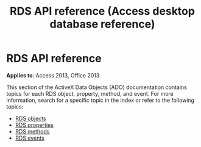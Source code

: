 ﻿---
title: RDS API reference (Access desktop database reference)
TOCTitle: RDS API reference
ms:assetid: 11ff3052-c76c-2e53-9bc3-abac5cd78681
ms:mtpsurl: https://msdn.microsoft.com/library/JJ248891(v=office.15)
ms:contentKeyID: 48543326
ms.date: 09/18/2015
mtps_version: v=office.15
---

# RDS API reference

**Applies to**: Access 2013, Office 2013

This section of the ActiveX Data Objects (ADO) documentation contains topics for each RDS object, property, method, and event. For more information, search for a specific topic in the index or refer to the following topics:

- [RDS objects](rds-objects.md)
- [RDS properties](rds-properties.md)
- [RDS methods](rds-methods.md)
- [RDS events](rds-events.md)

